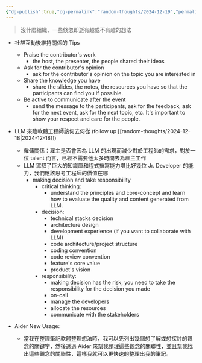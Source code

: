 ```yaml
---
{"dg-publish":true,"dg-permalink":"random-thoughts/2024-12-19","permalink":"/random-thoughts/2024-12-19/","title":"社群互動技巧與 LLM 時代的軟體工程師角色","tags":["llm","career","community"]}
---
```


> 沒什麼組織、一些倏忽即逝有趣或不有趣的想法

- 社群互動後維持關係的 Tips
  - Praise the contributor's work
    - the host, the presenter, the people shared their ideas
  - Ask for the contributor's opinion
    - ask for the contributor's opinion on the topic you are interested in
  - Share the knowledge you have
    - share the slides, the notes, the resources you have so that the participants can find you if possible.
  - Be active to communicate after the event
    - send the message to the participants, ask for the feedback, ask for the next event, ask for the next topic, etc. It's important to show your respect and care for the people.

- LLM 來臨軟體工程師該何去何從 (follow up [[random-thoughts/2024-12-18\|2024-12-18]])
  - 僱傭關係：雇主是否會因為 LLM 的出現而減少對於工程師的需求，對於一位 talent 而言，已經不需要他太多時間去為雇主工作
  - LLM 駕馭了巨大的知識庫和程式撰寫能力堪比好幾位 Jr. Developer 的能力，我們應該思考工程師的價值在哪
    - making decision and take responsibility
      - critical thinking:
        - understand the principles and core-concept and learn how to evaluate the quality and content generated from LLM.
      - decision:
        - technical stacks decision
        - architecture design
        - development experience (if you want to collaborate with LLM)
        - code architecture/project structure
        - coding convention
        - code review convention
        - feature's core value
        - product's vision
      - responsibility:
        - making decision has the risk, you need to take the responsibility for the decision you made
        - on-call
        - manage the developers
        - allocate the resources
        - communicate with the stakeholders
- Aider New Usage:
  - 當我在整理筆記軟體整理想法時，我可以先列出幾個想了解或想探討的觀念的關鍵字，然後透過 Aider 來幫我整理這些觀念的關聯性，並且幫我找出這些觀念的關聯性，這樣我就可以更快速的整理出我的筆記。
